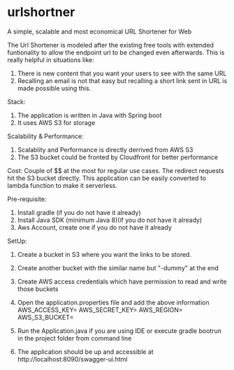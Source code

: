 # urlshortner
A simple, scalable and most economical URL Shortener for Web

The Url Shortener is modeled after the existing free tools with extended funtionality to allow the endpoint url to be changed even afterwards.
This is really helpful in situations like:
1. There is new content that you want your users to see with the same URL
2. Recalling an email is not that easy but recalling a short link sent in URL is made possible using this.
      
      
Stack:
1. The application is written in Java with Spring boot       
2. It uses AWS S3 for storage

Scalability & Performance:
1. Scalablity and Performance is directly derrived from AWS S3
2. The S3 bucket could be fronted by Cloudfront for better performance

Cost:
Couple of $$ at the most for regular use cases. The redirect requests hit the S3 bucket directly. This application can be easily converted to lambda function to make it serverless.



Pre-requisite:
1. Install gradle (if you do not have it already)
2. Install Java SDK (minimum Java 8)(if you do not have it already)
3. Aws Account, create one if you do not have it already 

SetUp:
1. Create a bucket in S3 where you want the links to be stored.
2. Create another bucket with the similar name but "-dummy" at the end
3. Create AWS access credentials which have permission to read and write those buckets
4. Open the application.properties file and add the above information
          AWS_ACCESS_KEY=
          AWS_SECRET_KEY=
          AWS_REGION=
          AWS_S3_BUCKET=  
          
5. Run the Application.java if you are using IDE or execute gradle bootrun in the project folder from command line
6. The application should be up and accessible at http://localhost:8090/swagger-ui.html


